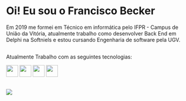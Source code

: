 <h1>Oi! Eu sou o Francisco Becker</h1>

Em 2019 me formei em Técnico em informática pelo IFPR - Campus de União da Vitória, atualmente trabalho como desenvolver Back End em Delphi na Softniels e estou cursando Engenharia de software pela UGV.

##
Atualmente Trabalho com as seguintes tecnologias:
<div>
 <img height="32" width="32" src="https://cdn.simpleicons.org/delphi/#EE1F35" /> 
 <img height="32" width="32" src="https://cdn.jsdelivr.net/gh/devicons/devicon/icons/git/git-original.svg" />
 <img height="32" width="32" src="https://cdn.jsdelivr.net/gh/devicons/devicon/icons/github/github-original.svg" />
 <img height="32" width="32" src="https://cdn.jsdelivr.net/gh/devicons/devicon/icons/mysql/mysql-original-wordmark.svg" />         
</div>

## 
  
<a href = "https://www.linkedin.com/in/francisco-becker-599649197"><img src="https://img.shields.io/badge/LinkedIn-0077B5?style=for-the-badge&logo=linkedin&logoColor=white"/> <a/>

